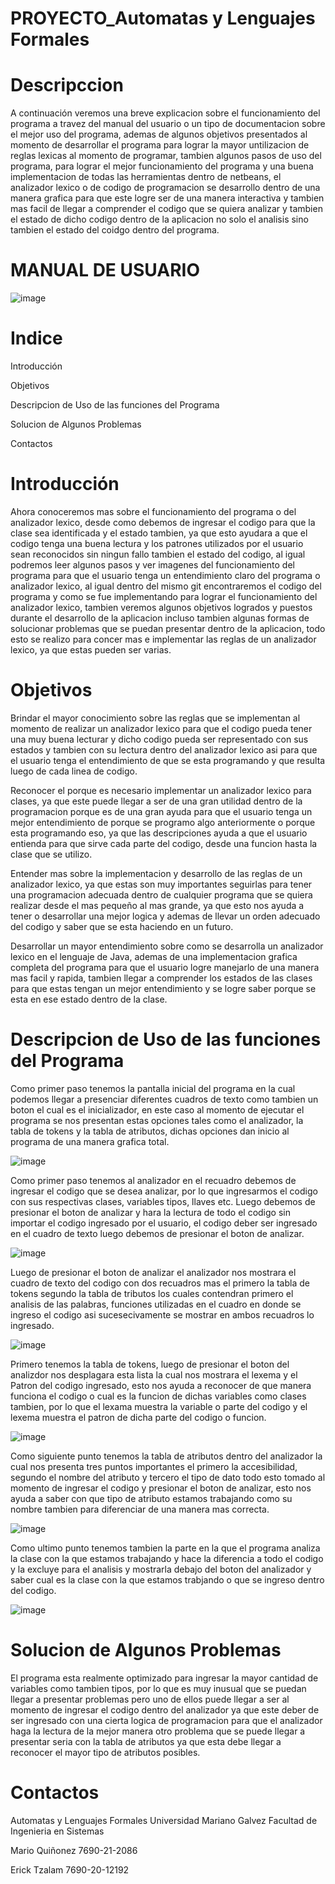 # PROYECTO_Automatas y Lenguajes Formales

# Descripccion

A continuación veremos una breve explicacion sobre el funcionamiento del programa a travez del manual del usuario o un tipo de documentacion sobre el mejor uso del programa, ademas de algunos objetivos presentados al momento de desarrollar el programa para lograr la mayor untilizacion de reglas lexicas al momento de programar, tambien algunos pasos de uso del programa, para lograr el mejor funcionamiento del programa y una buena implementacion de todas las herramientas dentro de netbeans, el analizador lexico o de codigo de programacion se desarrollo dentro de una manera grafica para que este logre ser de una manera interactiva y tambien mas facil de llegar a comprender el codigo que se quiera analizar y tambien el estado de dicho codigo dentro de la aplicacion no solo el analisis sino tambien el estado del coidgo dentro del programa.

# MANUAL DE USUARIO

![image](https://github.com/MarioMR81/PruebaPrimerPROYECTOAUTOMATAS/assets/91577396/f3608411-4803-49fe-b4a6-265c39ae155a)


# Indice

Introducción

Objetivos

Descripcion de Uso de las funciones del Programa

Solucion de Algunos Problemas

Contactos

# Introducción

Ahora conoceremos mas sobre el funcionamiento del programa o del analizador lexico, desde como debemos de ingresar el codigo para que la clase sea identificada y el estado tambien, ya que esto ayudara a que el codigo tenga una buena lectura y los patrones utilizados por el usuario sean reconocidos sin ningun fallo tambien el estado del codigo, al igual podremos leer algunos pasos y ver imagenes del funcionamiento del programa para que el usuario tenga un entendimiento claro del programa o analizador lexico, al igual dentro del mismo git encontraremos el codigo del programa y como se fue implementando para lograr el funcionamiento del analizador lexico, tambien veremos algunos objetivos logrados y puestos durante el desarrollo de la aplicacion incluso tambien algunas formas de solucionar problemas que se puedan presentar dentro de la aplicacion, todo esto se realizo para concer mas e implementar las reglas de un analizador lexico, ya que estas pueden ser varias.



# Objetivos

Brindar el mayor conocimiento sobre las reglas que se implementan al momento de realizar un analizador lexico para que el codigo pueda tener una muy buena lecturar y dicho codigo pueda ser representado con sus estados y tambien con su lectura dentro del analizador lexico asi para que el usuario tenga el entendimiento de que se esta programando y que resulta luego de cada linea de codigo.

Reconocer el porque es necesario implementar un analizador lexico para clases, ya que este puede llegar a ser de una gran utilidad dentro de la programacion porque es de una gran ayuda para que el usuario tenga un mejor entendimiento de porque se programo algo anteriormente o porque esta programando eso, ya que las descripciones ayuda a que el usuario entienda para que sirve cada parte del codigo, desde una funcion hasta la clase que se utilizo.

Entender mas sobre la implementacion y desarrollo de las reglas de un analizador lexico, ya que estas son muy importantes seguirlas para tener una programacion adecuada dentro de cualquier programa que se quiera realizar desde el mas pequeño al mas grande, ya que esto nos ayuda a tener o desarrollar una mejor logica y ademas de llevar un orden adecuado del codigo y saber que se esta haciendo en un futuro.

Desarrollar un mayor entendimiento sobre como se desarrolla un analizador lexico en el lenguaje de Java, ademas de una implementacion grafica completa del programa para que el usuario logre manejarlo de una manera mas facil y rapida, tambien llegar a comprender los estados de las clases para que estas tengan un mejor entendimiento y se logre saber porque se esta en ese estado dentro de la clase.

# Descripcion de Uso de las funciones del Programa

Como primer paso tenemos la pantalla inicial del programa en la cual podemos llegar a presenciar diferentes cuadros de texto como tambien un boton el cual es el inicializador, en este caso al momento de ejecutar el programa se nos presentan estas opciones tales como el analizador, la tabla de tokens y la tabla de atributos, dichas opciones dan inicio al programa de una manera grafica total.

![image](https://github.com/MarioMR81/PrimerPROYECTOAUTOMATAS/assets/91577396/5029226c-e9e1-45b0-9c9e-7952f1b5f2fe)

Como primer paso tenemos al analizador en el recuadro debemos de ingresar el codigo que se desea analizar, por lo que ingresarmos el codigo con sus respectivas clases, variables tipos, llaves etc. Luego debemos de presionar el boton de analizar y hara la lectura de todo el codigo sin importar el codigo ingresado por el usuario, el codigo deber ser ingresado en el cuadro de texto luego debemos de presionar el boton de analizar.

![image](https://github.com/MarioMR81/PrimerPROYECTOAUTOMATAS/assets/91577396/528b8f56-d5e7-46e5-96e8-87f578c3b2f1)

Luego de presionar el boton de analizar el analizador nos mostrara el cuadro de texto del codigo con dos recuadros mas el primero la tabla de tokens segundo la tabla de tributos los cuales contendran primero el analisis de las palabras, funciones utilizadas en el cuadro en donde se ingreso el codigo asi sucesecivamente se mostrar en ambos recuadros lo ingresado.

![image](https://github.com/MarioMR81/PrimerPROYECTOAUTOMATAS/assets/91577396/7713a0fe-21bc-488d-8e8f-af4bd174ce4d)

Primero tenemos la tabla de tokens, luego de presionar el boton del analizdor nos desplagara esta lista la cual nos mostrara el lexema y el Patron del codigo ingresado, esto nos ayuda a reconocer de que manera funciona el codigo o cual es la funcion de dichas variables como clases tambien, por lo que el lexama muestra la variable o parte del codigo y el lexema muestra el patron de dicha parte del codigo o funcion.

![image](https://github.com/MarioMR81/PrimerPROYECTOAUTOMATAS/assets/91577396/281bbefe-2b79-4d04-9240-6834cdba8535)

Como siguiente punto tenemos la tabla de atributos dentro del analizador la cual nos presenta tres puntos importantes el primero la accesibilidad, segundo el nombre del atributo y tercero el tipo de dato todo esto tomado al momento de ingresar el codigo y presionar el boton de analizar, esto nos ayuda a saber con que tipo de atributo estamos trabajando como su nombre tambien para diferenciar de una manera mas correcta.

![image](https://github.com/MarioMR81/PrimerPROYECTOAUTOMATAS/assets/91577396/e3e74a01-2a90-4728-a7cc-81a88fd3e4d1)

Como ultimo punto tenemos tambien la parte en la que el programa analiza la clase con la que estamos trabajando y hace la diferencia a todo el codigo y la excluye para el analisis y mostrarla debajo del boton del analizador y saber cual es la clase con la que estamos trabjando o que se ingreso dentro del codigo.

![image](https://github.com/MarioMR81/PrimerPROYECTOAUTOMATAS/assets/91577396/8f415f5c-0c74-43ae-af35-044420f1dc25)


# Solucion de Algunos Problemas

El programa esta realmente optimizado para ingresar la mayor cantidad de variables como tambien tipos, por lo que es muy inusual que se puedan llegar a presentar problemas pero uno de ellos puede llegar a ser al momento de ingresar el codigo dentro del analizador ya que este deber de ser ingresado con una cierta logica de programacion para que el analizador haga la lectura de la mejor manera otro problema que se puede llegar a presentar seria con la tabla de atributos ya que esta debe llegar a reconocer el mayor tipo de atributos posibles.


# Contactos

Automatas y Lenguajes Formales Universidad Mariano Galvez Facultad de Ingenieria en Sistemas 


Mario Quiñonez 7690-21-2086

Erick Tzalam 7690-20-12192
